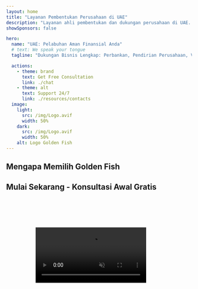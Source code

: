 ```yaml
---
layout: home
title: "Layanan Pembentukan Perusahaan di UAE"
description: "Layanan ahli pembentukan dan dukungan perusahaan di UAE. Solusi pendirian perusahaan, perbankan, pajak, hukum dan visa. Mewujudkan impian bisnis Anda."
showSponsors: false

hero:
  name: "UAE: Pelabuhan Aman Finansial Anda"
  # text: We speak your tongue
  tagline: "Dukungan Bisnis Lengkap: Perbankan, Pendirian Perusahaan, Visa. Tanpa biaya di muka – bayar setelah persetujuan."

  actions:
    - theme: brand
      text: Get Free Consultation
      link: ./chat
    - theme: alt
      text: Support 24/7
      link: ./resources/contacts
  image:
    light:
      src: /img/Logo.avif
      width: 50%
    dark:
      src: /img/Logo.avif
      width: 50%
    alt: Logo Golden Fish
---
```


<FeatureCards :features="[
  {
    title: 'Bank Account Opening',
    details: 'Buka rekening bank bisnis atau pribadi dengan mudah di bank-bank terpercaya UAE.',
    items: [
      'Jaminan persetujuan rekening bank korporat',
      'Tingkat keberhasilan 90%',
      '**Tanpa biaya di muka** - bayar setelah persetujuan',
    ],
    linkText: 'Read More',
    link: './uae-business/offer/banking/',
    icon: {
      light: '/img/iStock-2153786564.avif',
      dark: '/img/iStock-2166793628.avif',
      alt: 'Layanan Perbankan'
    }
  },
  {
    title: 'Golden Visa & Residency',
    details: 'Dapatkan **Golden Visa** UAE untuk izin tinggal jangka panjang dengan proses aplikasi yang mudah.',
    items: [
      '**Tidak perlu masuk UAE setiap 6 bulan**',
      'Tingkat keberhasilan 98%',
      '**Tanpa biaya di muka** - bayar setelah persetujuan',
    ],
    linkText: 'Read More',
    link: './uae-business/offer/golden-visa/',
    icon: {
      light: '/img/iStock-1312241253.avif',
      dark: '/img/ILONMASKID.webp',
      alt: 'Layanan Visa'
    }
  },
  {
    title: 'Company Setup Guide',
    details: 'Panduan lengkap untuk mendirikan perusahaan di Free Zone, offshore, Mainland, cabang.',
    items: [
      '**Kepemilikan Asing 100%** tersedia di Free Zone dan Mainland',
      'Tarif Pajak Rendah - hanya 9% pajak korporat',
      'Tanpa Kontrol Mata Uang - repatriasi modal mudah'
    ],
    linkText: 'Read More',
    link: './uae-business/company-registration/overview',
    icon: {
      light: '/img/iStock-2051326997.avif',
      dark: '/img/iStock-1448478309.jpg',
      alt: 'Panduan Pendirian Perusahaan'
    }
  },
]" />

<FeatureCards :features="[
  {
    title: 'Compliance Services',
    details: 'Tim ahli kami memandu Anda melalui persyaratan regulasi UAE yang kompleks, termasuk laporan ESR dan pengajuan UBO.',
    items: [],
    linkText: 'Read More',
    link: './uae-business/company-registration/ubo',
    icon: {
      light: '/img/iStock-1299393716.avif',
      dark: '/img/iStock-2149731304.avif',
      alt: 'Layanan Kepatuhan'
    }
  },
  {
    title: 'Corporate Tax & VAT',
    details: 'Saran ahli memastikan kepatuhan terhadap kewajiban Pajak Korporat dan PPN dengan Federal Tax Authority (FTA).',
    items: [],
    linkText: 'Read More',
    link: './uae-business/company-registration/accounting-legal',
    icon: {
      light: '/img/iStock-1018285934.avif',
      dark: '/img/iStock-584576538.avif',
      alt: 'Layanan Pajak'
    }
  },
  {
    title: 'Legal Services',
    details: 'Tim hukum memberikan saran tentang hukum UAE terkait M&A, restrukturisasi perusahaan, pembiayaan, dan penyelesaian sengketa.',
    items: [],
    linkText: 'Read More',
    link: './uae-business/company-registration/Protect-Your-Business',
    icon: {
      light: '/img/iStock-650045508.avif',
      dark: '/img/iStock-1498627598.avif',
      alt: 'Layanan Hukum'
    }
  },
  {
    title: 'Accounting & Payroll',
    details: 'Akuntan kami mengelola keuangan, menyediakan pembukuan, rekonsiliasi, penggajian, dan dukungan audit, menghemat biaya perekrutan.',
    items: [],
    linkText: 'Read More',
    link: './resources/contacts',
    icon: {
      light: '/img/iStock-1022793868.avif',
      dark: '/img/iStock-1320130292.jpg',
      alt: 'Layanan Akuntansi'
    }
  },
]" />

## Mengapa Memilih Golden Fish

<BenefitsList :features="[
{
 icon: '💰',
 title: 'Biaya Berbasis Keberhasilan',
 text: '**Tanpa biaya di muka - bayar hanya setelah persetujuan.** Transparansi penuh tanpa biaya tersembunyi.'
},
{
 icon: '🔄',
 title: 'Beragam Solusi',
 text: 'Akses ke bank lokal dan internasional. Pilihan alternatif jika pengajuan utama ditolak.'
},
{
 icon: '🏦',
 title: 'Hubungan Perbankan',
 text: 'Kemitraan yang kuat dengan bank-bank besar UAE dan internasional. Pengajuan ke beberapa bank untuk memaksimalkan peluang persetujuan.'
},
{
 icon: '📊',
 title: 'Manajemen Lengkap',
 text: 'Penanganan menyeluruh dari dokumentasi hingga aktivasi rekening, dengan pembaruan progres mingguan dan komunikasi langsung dengan bank.'
},
{
 icon: '📝',
 title: 'Dokumentasi Profesional',
 text: 'Tim kami menyiapkan rencana bisnis yang komprehensif dan menangani semua dokumentasi kepatuhan.'
},
{
 icon: '🤝',
 title: 'Dukungan Berkelanjutan',
 text: 'Bantuan berkelanjutan untuk operasi perbankan dan persyaratan kepatuhan setelah pembukaan rekening.'
}
]" />

## Mulai Sekarang - Konsultasi Awal Gratis

<div id="contact-form"></div>

<video  autoplay muted playsinline style="padding: 80px" >
  <source src="/img/iStock-2185906461.mp4" type="video/mp4">
</video>

<ContactFormModal formName="Home page" buttonText="Dapatkan konsultasi gratis" 
:services="['📝 Company registration', '🏧 Opening bank accounts', '🪪 EID & Golden Visa', 'Other Services']"/>

<!-- <br>

# Kisah Sukses

<br>

<ImageGrid :images="[
  { src: '/img/iStock-1945498989.avif', href: './immigration.md', alt: 'Imigrasi UAE' },
  { src: '/img/iStock-1965736217.avif', href: './immigration.md', alt: 'Imigrasi UAE' },
]"/> -->